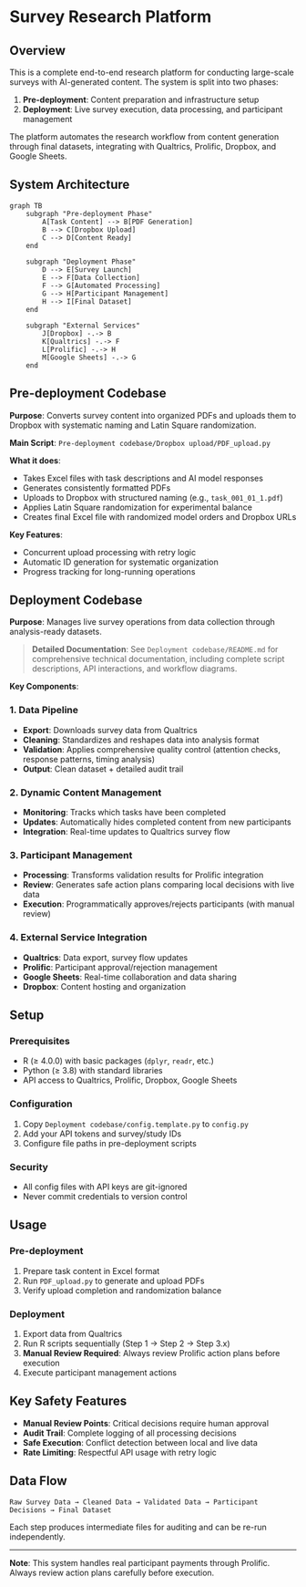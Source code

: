 # Survey Research Platform

## Overview

This is a complete end-to-end research platform for conducting large-scale surveys with AI-generated content. The system is split into two phases:

1. **Pre-deployment**: Content preparation and infrastructure setup
2. **Deployment**: Live survey execution, data processing, and participant management

The platform automates the research workflow from content generation through final datasets, integrating with Qualtrics, Prolific, Dropbox, and Google Sheets.

## System Architecture

```mermaid
graph TB
    subgraph "Pre-deployment Phase"
        A[Task Content] --> B[PDF Generation]
        B --> C[Dropbox Upload]
        C --> D[Content Ready]
    end
    
    subgraph "Deployment Phase"
        D --> E[Survey Launch]
        E --> F[Data Collection]
        F --> G[Automated Processing]
        G --> H[Participant Management]
        H --> I[Final Dataset]
    end
    
    subgraph "External Services"
        J[Dropbox] -.-> B
        K[Qualtrics] -.-> F
        L[Prolific] -.-> H
        M[Google Sheets] -.-> G
    end
```

## Pre-deployment Codebase

**Purpose**: Converts survey content into organized PDFs and uploads them to Dropbox with systematic naming and Latin Square randomization.

**Main Script**: `Pre-deployment codebase/Dropbox upload/PDF_upload.py`

**What it does**:
- Takes Excel files with task descriptions and AI model responses
- Generates consistently formatted PDFs
- Uploads to Dropbox with structured naming (e.g., `task_001_01_1.pdf`)
- Applies Latin Square randomization for experimental balance
- Creates final Excel file with randomized model orders and Dropbox URLs

**Key Features**:
- Concurrent upload processing with retry logic
- Automatic ID generation for systematic organization
- Progress tracking for long-running operations

## Deployment Codebase

**Purpose**: Manages live survey operations from data collection through analysis-ready datasets.

> **Detailed Documentation**: See `Deployment codebase/README.md` for comprehensive technical documentation, including complete script descriptions, API interactions, and workflow diagrams.

**Key Components**:

### 1. Data Pipeline
- **Export**: Downloads survey data from Qualtrics
- **Cleaning**: Standardizes and reshapes data into analysis format
- **Validation**: Applies comprehensive quality control (attention checks, response patterns, timing analysis)
- **Output**: Clean dataset + detailed audit trail

### 2. Dynamic Content Management
- **Monitoring**: Tracks which tasks have been completed
- **Updates**: Automatically hides completed content from new participants
- **Integration**: Real-time updates to Qualtrics survey flow

### 3. Participant Management
- **Processing**: Transforms validation results for Prolific integration
- **Review**: Generates safe action plans comparing local decisions with live data
- **Execution**: Programmatically approves/rejects participants (with manual review)

### 4. External Service Integration
- **Qualtrics**: Data export, survey flow updates
- **Prolific**: Participant approval/rejection management
- **Google Sheets**: Real-time collaboration and data sharing
- **Dropbox**: Content hosting and organization

## Setup

### Prerequisites
- R (≥ 4.0.0) with basic packages (`dplyr`, `readr`, etc.)
- Python (≥ 3.8) with standard libraries
- API access to Qualtrics, Prolific, Dropbox, Google Sheets

### Configuration
1. Copy `Deployment codebase/config.template.py` to `config.py`
2. Add your API tokens and survey/study IDs
3. Configure file paths in pre-deployment scripts

### Security
- All config files with API keys are git-ignored
- Never commit credentials to version control

## Usage

### Pre-deployment
1. Prepare task content in Excel format
2. Run `PDF_upload.py` to generate and upload PDFs
3. Verify upload completion and randomization balance

### Deployment
1. Export data from Qualtrics
2. Run R scripts sequentially (Step 1 → Step 2 → Step 3.x)
3. **Manual Review Required**: Always review Prolific action plans before execution
4. Execute participant management actions

## Key Safety Features

- **Manual Review Points**: Critical decisions require human approval
- **Audit Trail**: Complete logging of all processing decisions
- **Safe Execution**: Conflict detection between local and live data
- **Rate Limiting**: Respectful API usage with retry logic

## Data Flow

```
Raw Survey Data → Cleaned Data → Validated Data → Participant Decisions → Final Dataset
```

Each step produces intermediate files for auditing and can be re-run independently.

---

**Note**: This system handles real participant payments through Prolific. Always review action plans carefully before execution. 